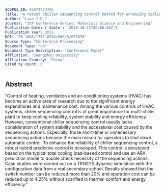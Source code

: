 ```yaml
---
SCOPUS_ID: 85074474705
Title: "A robust chiller sequencing control method for enhancing cooling supply reliability and energy efficiency"
Author: "Liao Y.D."
Journal: "IOP Conference Series: Materials Science and Engineering"
Publication Date: {'$date': '2019-10-23T00:00:00Z'}
Publication Year: 2019
DOI: "10.1088/1757-899X/609/5/052030"
Source Type: "Conference Proceeding"
Document Type: "cp"
Document Type Description: "Conference Paper"
Affliation: "Guangzhou University"
Affliation Country: "China"
Cited by count: 0
---
```


## Abstract
"Control of heating, ventilation and air-conditioning systems (HVAC) has become an active area of research due to the significant energy expenditures and maintenance cost. Among the various controls of HVAC systems, chiller sequencing control is of great importance for multi-chiller plant to keep cooling reliability, system stability and energy efficiency. However, conventional chiller sequencing control usually lacks consideration of system stability and the accessional cost caused by the sequencing actions. Especially, those short-time or unnecessary sequencing actions become the main reason for operators to shut down automatic control. To enhance the reliability of chiller sequencing control, a robust hybrid predictive control is developed. This control is developed based on the typical total cooling load-based control and use an ARX prediction model to double check necessity of the sequencing actions. Case studies were carried out on a TRNSYS dynamic simulation with the configuration data from a real secondary school. Results showed that the switch number can be reduced more than 20% and operation cost can be reduced up to 4.25% without scarified in thermal comfort and energy efficiency."
